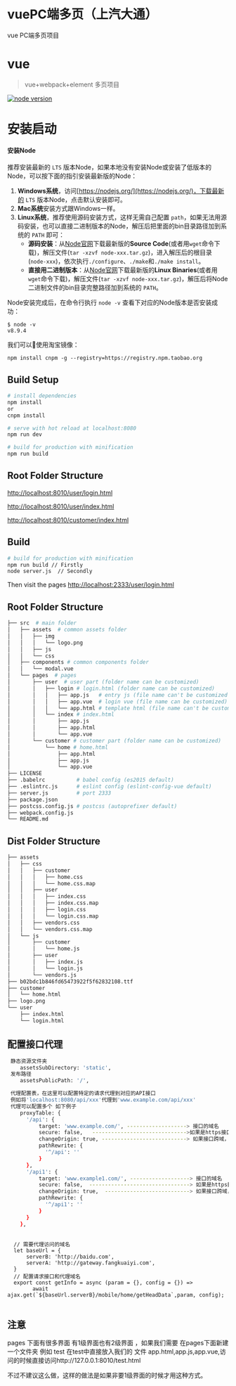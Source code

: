 # vuePC端多页（上汽大通）
vue PC端多页项目

# vue

> vue+webpack+element 多页项目

[![node version](https://img.shields.io/badge/node.js-%3E=_6.00-green.svg?style=flat-square)](http://nodejs.org/download/)
# 安装启动

#### 安装Node
推荐安装最新的 `LTS` 版本Node，如果本地没有安装Node或安装了低版本的Node，可以按下面的指引安装最新版的Node：

1. **Windows系统**，访问[https://nodejs.org/](https://nodejs.org/)，下载最新的 `LTS` 版本Node，点击默认安装即可。
2. **Mac系统**安装方式跟Windows一样。
3. **Linux系统**，推荐使用源码安装方式，这样无需自己配置 `path`，如果无法用源码安装，也可以直接二进制版本的Node，解压后把里面的bin目录路径加到系统的 `PATH` 即可：
	- **源码安装**：从[Node官网](https://nodejs.org/en/download/)下载最新版的**Source Code**(或者用`wget`命令下载)，解压文件(`tar -xzvf node-xxx.tar.gz`)，进入解压后的根目录(`node-xxx`)，依次执行`./configure`、`./make`和`./make install`。
	- **直接用二进制版本**：从[Node官网](https://nodejs.org/en/download/)下载最新版的**Linux Binaries**(或者用`wget`命令下载)，解压文件(`tar -xzvf node-xxx.tar.gz`)，解压后将Node二进制文件的bin目录完整路径加到系统的 `PATH`。

Node安装完成后，在命令行执行 `node -v` 查看下对应的Node版本是否安装成功：

	$ node -v
	v8.9.4
我们可以使用淘宝镜像：

	npm install cnpm -g --registry=https://registry.npm.taobao.org

## Build Setup

``` bash
# install dependencies
npm install 
or
cnpm install

# serve with hot reload at localhost:8080
npm run dev

# build for production with minification
npm run build
```


## Root Folder Structure
[http://localhost:8010/user/login.html](http://localhost:8010/user/login.html)

[http://localhost:8010/user/index.html](http://localhost:8010/user/index.html)

[http://localhost:8010/customer/index.html](http://localhost:8010/customer/index.html)

## Build

``` bash
# build for production with minification
npm run build // Firstly
node server.js  // Secondly

```
Then visit the pages
[http://localhost:2333/user/login.html](http://localhost:2333/user/login.html)

## Root Folder Structure

```bash
├── src  # main folder
│   ├── assets  # common assets folder
│   │   ├── img
│   │   │   └── logo.png
│   │   ├── js
│   │   └── css
│   ├── components # common components folder
│   │   └── modal.vue
│   └── pages  # pages
│       ├── user  # user part (folder name can be customized)
│       │   ├── login # login.html (folder name can be customized)
│       │   │   ├── app.js   # entry js (file name can't be customized unless you change the webpack.config.js)
│       │   │   ├── app.vue  # login vue (file name can be customized)
│       │   │   └── app.html # template html (file name can't be customized unless you change the webpack.config.js)
│       │   └── index # index.html
│       │       ├── app.js
│       │       ├── app.html
│       │       └── app.vue
│       └── customer # customer part (folder name can be customized)
│           └── home # home.html
│               ├── app.html
│               ├── app.js
│               └── app.vue
├── LICENSE
├── .babelrc          # babel config (es2015 default)
├── .eslintrc.js      # eslint config (eslint-config-vue default)
├── server.js         # port 2333
├── package.json
├── postcss.config.js # postcss (autoprefixer default)
├── webpack.config.js
└── README.md
```

## Dist Folder Structure

```bash
├── assets
│   ├── css
│   │   ├── customer
│   │   │   ├── home.css
│   │   │   └── home.css.map
│   │   ├── user
│   │   │   ├── index.css
│   │   │   ├── index.css.map
│   │   │   ├── login.css
│   │   │   └── login.css.map
│   │   ├── vendors.css
│   │   └── vendors.css.map
│   └── js
│       ├── customer
│       │   └── home.js
│       ├── user
│       │   ├── index.js
│       │   └── login.js
│       └── vendors.js
├── b02bdc1b846fd65473922f5f62832108.ttf
├── customer
│   └── home.html
├── logo.png
└── user
    ├── index.html
    └── login.html
```

 ## 配置接口代理
``` bash
 静态资源文件夹
    assetsSubDirectory: 'static',
 发布路径
    assetsPublicPath: '/',

 代理配置表，在这里可以配置特定的请求代理到对应的API接口
 例如将'localhost:8080/api/xxx'代理到'www.example.com/api/xxx'
 代理可以配置多个 如下例子
    proxyTable: {
      '/api': {
          target: 'www.example.com/', -------------------> 接口的域名
          secure: false,   ------------------------------>如果是https接口，需要配置这个参数
          changeOrigin: true, ---------------------------> 如果接口跨域，需要进行这个参数配置
          pathRewrite: {
            '^/api': ''
          }
      },
      '/api1': {
          target: 'www.example1.com/', -------------------> 接口的域名
          secure: false,  --------------------------------> 如果是https接口，需要配置这个参数
          changeOrigin: true,  ---------------------------> 如果接口跨域，需要进行这个参数配置
          pathRewrite: {
            '^/api1': ''
          }
      }
    },
    
```

```
  // 需要代理访问的域名
  let baseUrl = {                      
      serverB: 'http://baidu.com',
      serverA: 'http://gateway.fangkuaiyi.com',
  }
  // 配置请求接口和代理域名
  export const getInfo = async (param = {}, config = {}) => 
        await ajax.get(`${baseUrl.serverB}/mobile/home/getHeadData`,param, config);
        
``` 
## 注意
pages 下面有很多界面 有1级界面也有2级界面 ，如果我们需要
在pages下面新建一个文件夹 例如 test 在test中直接放入我们的
文件 app.html,app.js,app.vue,访问的时候直接访问http://127.0.0.1:8010/test.html  

不过不建议这么做，这样的做法是如果非要1级界面的时候才用这种方式。